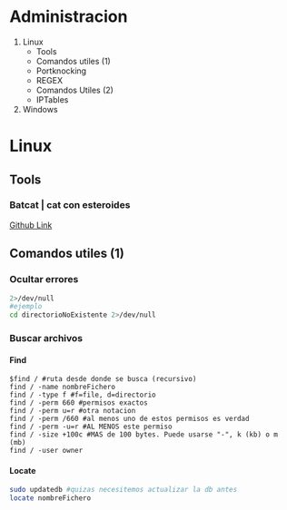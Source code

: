 # Administracion

1. Linux
	* Tools
	* Comandos utiles (1)
	* Portknocking
	* REGEX
	* Comandos Utiles (2)
	* IPTables
1. Windows

# Linux

## Tools

### Batcat | cat con esteroides

[Github Link](https://github.com/sharkdp/bat)

## Comandos utiles (1)

### Ocultar errores

```bash
2>/dev/null
#ejemplo
cd directorioNoExistente 2>/dev/null
```

### Buscar archivos
#### Find
```Shell
$find / #ruta desde donde se busca (recursivo)
find / -name nombreFichero
find / -type f #f=file, d=directorio
find / -perm 660 #permisos exactos
find / -perm u=r #otra notacion
find / -perm /660 #al menos uno de estos permisos es verdad
find / -perm -u=r #AL MENOS este permiso
find / -size +100c #MAS de 100 bytes. Puede usarse "-", k (kb) o m (mb)
find / -user owner
```
#### Locate
```bash
sudo updatedb #quizas necesitemos actualizar la db antes
locate nombreFichero
```

